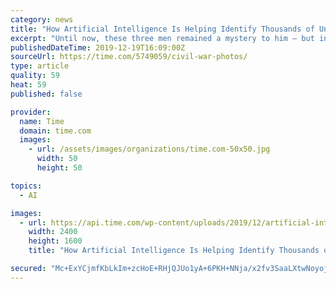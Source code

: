 ```yaml
---
category: news
title: "How Artificial Intelligence Is Helping Identify Thousands of Unknown Civil War Soldiers"
excerpt: "Until now, these three men remained a mystery to him — but in the course of the last year, he identified them using Civil War Photo Sleuth, a website that uses facial recognition technology, a form of artificial intelligence (A.I.), to identify the men in such photos. And in 2020 the site is planning to add a new feature, after a successful ..."
publishedDateTime: 2019-12-19T16:09:00Z
sourceUrl: https://time.com/5749059/civil-war-photos/
type: article
quality: 59
heat: 59
published: false

provider:
  name: Time
  domain: time.com
  images:
    - url: /assets/images/organizations/time.com-50x50.jpg
      width: 50
      height: 50

topics:
  - AI

images:
  - url: https://api.time.com/wp-content/uploads/2019/12/artificial-intelligence-civil-war.jpg
    width: 2400
    height: 1600
    title: "How Artificial Intelligence Is Helping Identify Thousands of Unknown Civil War Soldiers"

secured: "Mc+ExYCjmfKbLkIm+zcHoE+RHjQJUo1yA+6PKH+NNja/x2fv3SaaLXtwNoyojr/QuH/hOMYbnfx4cYG/Ok/9DnGp3BCV2tniyIssmF/zE2ajI4FIjGUq+v52s9FvE39h0B0Of5v/kSUzRLy6fsT/34gLSVorK8s9KJr4TCBn5tiI+nsSOL7k00oTuCQZZG4eeaida6c8Ul1JuGsHIhBpKA2KFg6hsImdxPCcruDc6KVt94DesrmMQXjzcYW5Fnz8hM0NdNAauRIX5b9UBgf8aw==;LbAAT0BRRT57qX+uZaJGDQ=="
---
```


